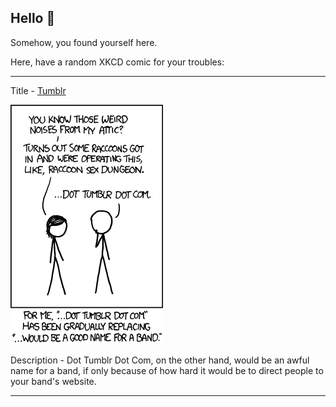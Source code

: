 ## Hello 👀

Somehow, you found yourself here.

Here, have a random XKCD comic for your troubles:

-----------------------------------

Title - [Tumblr](https://xkcd.com/1025)

![Tumblr](./random_comic.png)

Description - Dot Tumblr Dot Com, on the other hand, would be an awful name for a band, if only because of how hard it would be to direct people to your band's website.

-----------------------------------